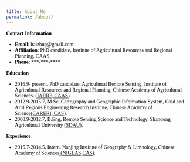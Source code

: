 ```yaml
---
title: About Me
permalink: /about/
---
```

<head>
 <style>
  h4 {
      margin-top: 0.13em;
      margin-bottom: 0.13em;
  }
  </style>
</head>
<section class="content">
  <font color="black" style="font-family:Times New Roman">
  <h4>Contact Information</h4>
    <ul type="cirle" stype="margin-top:0px">
    <li><b>Email</b>: haizhup@gmail.com.</li>
    <li><b>Affiliation</b>: PhD candidate, Institute of Agricultural Resources and Regional Planning, CAAS.</li>
    <li><b>Phone</b>: ***-***-**** </li>
    </ul>
    
  <h4>Education</h4>
  <ul>
    <li> 2016.9- present, PhD candidate, Agricultural Remote Sensing, Institute of Agricultural Resources and Regional Planning, Chinese Academy of Agricultural Sciences, <a href="http://www.iarrp.cn/sites/IARRP/">(IARRP, CAAS)</a>.</li>
    <li> 2012.9-2015.7, M.Sc, Cartography and Geographic Information System, Cold and Arid Regions Engineering Research Institute, Chinese Academy of Science<a href="http://www.nieer.cas.cn/">(CARERI, CAS)</a>.</li>
    <li> 2008.9-2012.7, B.Eng, Remote Sensing Science and Technology, Shandong Agricultural University <a href="http://www.sdau.edu.cn/">(SDAU)</a>.</li> 
  </ul>
  
  <h4>Experience</h4>
  <ul>
    <li> 2015.7-2014.5, Intern, Nanjing Institute of Geography & Limnology, Chinese Academy of Sciences<a href="http://www.niglas.ac.cn/"> (NIGLAS,CAS)</a>.</li>
  </ul>
  
  </font>
</section>
